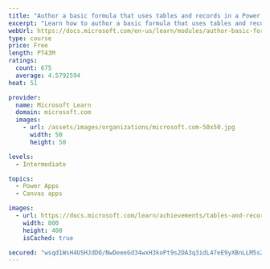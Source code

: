```yaml
---
title: "Author a basic formula that uses tables and records in a Power Apps canvas app"
excerpt: "Learn how to author a basic formula that uses tables and records in a Power Apps canvas app."
webUrl: https://docs.microsoft.com/en-us/learn/modules/author-basic-formula-tables-records-powerapps/
type: course
price: Free
length: PT43M
ratings:
  count: 675
  average: 4.5792594
heat: 51

provider:
  name: Microsoft Learn
  domain: microsoft.com
  images:
    - url: /assets/images/organizations/microsoft.com-50x50.jpg
      width: 50
      height: 50

levels:
  - Intermediate

topics:
  - Power Apps
  - Canvas apps

images:
  - url: https://docs.microsoft.com/learn/achievements/tables-and-records-social.png
    width: 800
    height: 400
    isCached: true

secured: "wsqd1WsH4USHJdDO/NwDeeeGd34wxH3koPt9s2DA3q3idL47eE9yXBnLLM5s2GtTo/uPs2DcC8Gs+A0WaYjhghUKsGqoDMUL+Wt7EYBmZu8rxYne7AqB4pIqyyeD3Rj0yQwDXCyyjCWXaLv76iVe6/k2/uAQVuIqubszU4HYFq36fJHcIt55fy+EoNW6TYM4LPA7crc9xTNUIuJxWV8F2eEbZ6spiSy3DfnecERQDdV017lkobU+E8goSzOKuVxzAE10pDhRLx1GQ+/V3Rlp6SyCKMx6GX+oQvKI5moGswI2OKKpfY0F3irJYEjYWjFeoGEZvKU/5A36ZQs/KZlJfv3e3mUW/saZi1AcTUOFH3EgW/V5w0Du0VIMzUfxcnYjM4lWFeSXqPaBzE7f4W3yNNyPRICPbpfVIdW9G6HTcwU=;QxbvB220NCbONa6S0kAxhQ=="
---
```


